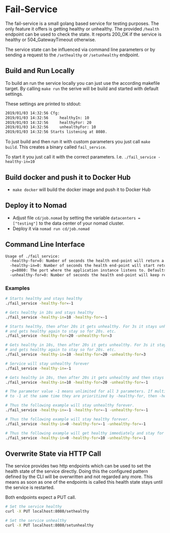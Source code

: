 # Fail-Service

The fail-service is a small golang based service for testing purposes. The only feature it offers is getting healthy or unhealthy. The provided `/health` endpoint can be used to check the state. It reports 200_OK if the service is healthy or 504_GatewayTimeout otherwise.

The service state can be influenced via command line parameters or by sending a request to the `/sethealthy` or `/setunhealthy` endpoint.

## Build and Run Locally

To build an run the service locally you can just use the according makefile target.
By calling `make run` the serive will be build and started with default settings.

These settings are printed to stdout:

```bash
2019/01/03 14:32:56 Cfg:
2019/01/03 14:32:56     healthyIn: 10
2019/01/03 14:32:56     healthyFor: 20
2019/01/03 14:32:56     unhealthyFor: 10
2019/01/03 14:32:56 Starts listening at 8080.
```

To just build and then run it with custom parameters you just call `make build`. This creates a binary called `fail_service`.

To start it you just call it with the correct parameters. I.e. `./fail_service -healthy-in=10`

## Build docker and push it to Docker Hub

- `make docker` will build the docker image and push it to Docker Hub

## Deploy it to Nomad

- Adjust file `cd/job.nomad` by setting the variable `datacenters = ["testing"]` to the data center of your nomad cluster.
- Deploy it via `nomad run cd/job.nomad`

## Command Line Interface

```bash
Usage of ./fail_service:
  -healthy-for=0: Number of seconds the health end-point will return a 200. A -1 will result in the service staying healthy forever.
  -healthy-in=0: Number of seconds the health end-point will start returning a 200. A -1 will result in the service NEVER getting healthy.
  -p=8080: The port where the application instance listens to. Defaults to 8080.
  -unhealthy-for=0: Number of seconds the health end-point will keep returning a !200. A -1 will result in the service staying unhealthy forever.
```

### Examples

```bash
# Starts healthy and stays healthy
./fail_service -healthy-for=-1

# Gets healthy in 10s and stays healthy
./fail_service -healthy-in=10 -healthy-for=-1

# Starts healthy, then after 20s it gets unhealthy. For 3s it stays unhealthy
# and gets healthy again to stay so for 20s. etc.
./fail_service -healthy-for=20 -unhealthy-for=3

# Gets healthy in 10s, then after 20s it gets unhealthy. For 3s it stays unhealthy
# and gets healthy again to stay so for 20s. etc.
./fail_service -healthy-in=10 -healthy-for=20 -unhealthy-for=3

# Service will stay unhealthy forever
./fail_service -healthy-in=-1

# Gets healthy in 10s, then after 20s it gets unhealthy and then stays unhealthy forever.
./fail_service -healthy-in=10 -healthy-for=20 -unhealthy-for=-1

# The parameter value -1 means unlimited for all 3 parameters. If multiple of them are set
# to -1 at the same time they are prioritized by -healthy-for, then -healthy-in and then -unhealthy-for.

# Thus the following example will stay unhealthy forever.
./fail_service -healthy-in=-1 -healthy-for=-1 -unhealthy-for=-1

# Thus the following example will stay healthy forever.
./fail_service -healthy-in=0 -healthy-for=-1 -unhealthy-for=-1

# Thus the following example will get healthy immediately and stay for 10s and then gets unhealthy forever.
./fail_service -healthy-in=0 -healthy-for=10 -unhealthy-for=-1
```

## Overwrite State via HTTP Call

The service provides two http endpoints which can be used to set the health state of the service directly. Doing this the configured pattern defined by the CLI will be overwritten and not regarded any more. This means as soon as one of the endpoints is called this health state stays until the service is restarted.

Both endpoints expect a PUT call.

```bash
# Set the service healthy
curl -X PUT localhost:8080/sethealthy

# Set the service unhealthy
curl -X PUT localhost:8080/setunhealthy
```
